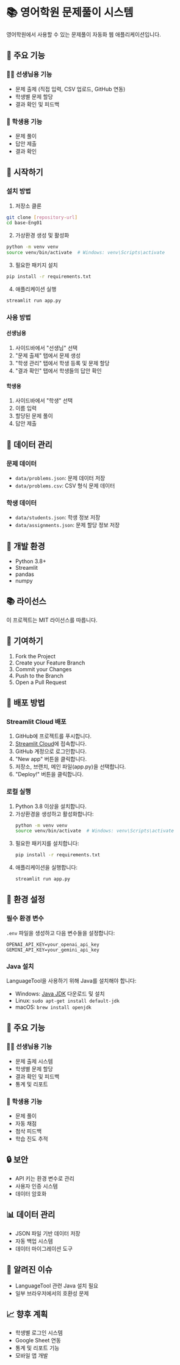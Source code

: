 # 📚 영어학원 문제풀이 시스템

영어학원에서 사용할 수 있는 문제풀이 자동화 웹 애플리케이션입니다.

## 🌟 주요 기능

### 👩‍🏫 선생님용 기능
- 문제 출제 (직접 입력, CSV 업로드, GitHub 연동)
- 학생별 문제 할당
- 결과 확인 및 피드백

### 👧 학생용 기능
- 문제 풀이
- 답안 제출
- 결과 확인

## 🚀 시작하기

### 설치 방법
1. 저장소 클론
```bash
git clone [repository-url]
cd base-Eng01
```

2. 가상환경 생성 및 활성화
```bash
python -m venv venv
source venv/bin/activate  # Windows: venv\Scripts\activate
```

3. 필요한 패키지 설치
```bash
pip install -r requirements.txt
```

4. 애플리케이션 실행
```bash
streamlit run app.py
```

### 사용 방법

#### 선생님용
1. 사이드바에서 "선생님" 선택
2. "문제 출제" 탭에서 문제 생성
3. "학생 관리" 탭에서 학생 등록 및 문제 할당
4. "결과 확인" 탭에서 학생들의 답안 확인

#### 학생용
1. 사이드바에서 "학생" 선택
2. 이름 입력
3. 할당된 문제 풀이
4. 답안 제출

## 📝 데이터 관리

### 문제 데이터
- `data/problems.json`: 문제 데이터 저장
- `data/problems.csv`: CSV 형식 문제 데이터

### 학생 데이터
- `data/students.json`: 학생 정보 저장
- `data/assignments.json`: 문제 할당 정보 저장

## 🔧 개발 환경
- Python 3.8+
- Streamlit
- pandas
- numpy

## 📚 라이선스
이 프로젝트는 MIT 라이선스를 따릅니다.

## 👥 기여하기
1. Fork the Project
2. Create your Feature Branch
3. Commit your Changes
4. Push to the Branch
5. Open a Pull Request

## 🚀 배포 방법

### Streamlit Cloud 배포
1. GitHub에 프로젝트를 푸시합니다.
2. [Streamlit Cloud](https://share.streamlit.io/)에 접속합니다.
3. GitHub 계정으로 로그인합니다.
4. "New app" 버튼을 클릭합니다.
5. 저장소, 브랜치, 메인 파일(app.py)을 선택합니다.
6. "Deploy!" 버튼을 클릭합니다.

### 로컬 실행
1. Python 3.8 이상을 설치합니다.
2. 가상환경을 생성하고 활성화합니다:
   ```bash
   python -m venv venv
   source venv/bin/activate  # Windows: venv\Scripts\activate
   ```
3. 필요한 패키지를 설치합니다:
   ```bash
   pip install -r requirements.txt
   ```
4. 애플리케이션을 실행합니다:
   ```bash
   streamlit run app.py
   ```

## 🔧 환경 설정

### 필수 환경 변수
`.env` 파일을 생성하고 다음 변수들을 설정합니다:
```
OPENAI_API_KEY=your_openai_api_key
GEMINI_API_KEY=your_gemini_api_key
```

### Java 설치
LanguageTool을 사용하기 위해 Java를 설치해야 합니다:
- Windows: [Java JDK](https://adoptium.net/) 다운로드 및 설치
- Linux: `sudo apt-get install default-jdk`
- macOS: `brew install openjdk`

## 📝 주요 기능

### 👩‍🏫 선생님용 기능
- 문제 출제 시스템
- 학생별 문제 할당
- 결과 확인 및 피드백
- 통계 및 리포트

### 👧 학생용 기능
- 문제 풀이
- 자동 채점
- 첨삭 피드백
- 학습 진도 추적

## 🔒 보안
- API 키는 환경 변수로 관리
- 사용자 인증 시스템
- 데이터 암호화

## 📊 데이터 관리
- JSON 파일 기반 데이터 저장
- 자동 백업 시스템
- 데이터 마이그레이션 도구

## 🐛 알려진 이슈
- LanguageTool 관련 Java 설치 필요
- 일부 브라우저에서의 호환성 문제

## 📈 향후 계획
- 학생별 로그인 시스템
- Google Sheet 연동
- 통계 및 리포트 기능
- 모바일 앱 개발